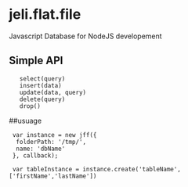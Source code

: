 # jeli.flat.file

Javascript Database for NodeJS developement
## Simple API
 ```
    select(query)
    insert(data)
    update(data, query)
    delete(query)
    drop()
   ```
   
 ##usuage
``` var jff = require('jeli.flat.file');
 var instance = new jff({
  folderPath: '/tmp/',
  name: 'dbName'
 }, callback);
 
 var tableInstance = instance.create('tableName', ['firstName','lastName'])
 ```
 
 
